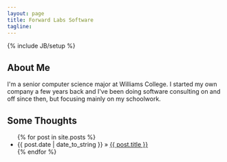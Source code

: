 ```yaml
---
layout: page
title: Forward Labs Software
tagline:
---
```

{% include JB/setup %}

## About Me
I'm a senior computer science major at Williams College. I started my own company a few years back and I've been doing software consulting on and off since then, but focusing mainly on my schoolwork.

## Some Thoughts

<ul class="posts">
  {% for post in site.posts %}
    <li><span>{{ post.date | date_to_string }}</span> &raquo; <a href="{{ BASE_PATH }}{{ post.url }}">{{ post.title }}</a></li>
  {% endfor %}
</ul>


